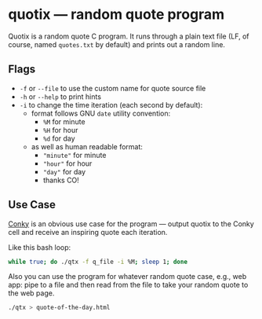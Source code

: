 # quotix — random quote program

Quotix is a random quote C program. It runs through a plain text file (LF, of course, named `quotes.txt` by default) and prints out a random line.

## Flags

* `-f` or `--file` to use the custom name for quote source file
* `-h` or `--help` to print hints
* `-i` to change the time iteration (each second by default):
  * format follows GNU `date` utility convention:
    * `%M` for minute
    * `%H` for hour
    * `%d` for day
  * as well as human readable format:
    * `"minute"` for minute
    * `"hour"` for hour
    * `"day"` for day
    * thanks CO!

## Use Case

[Conky](https://github.com/brndnmtthws/conky) is an obvious use case for the program — output quotix to the Conky cell and receive an inspiring quote each iteration.

Like this bash loop:

```bash
while true; do ./qtx -f q_file -i %M; sleep 1; done
```

Also you can use the program for whatever random quote case, e.g., web app:
pipe to a file and then read from the file to take your random quote to the web page.

```bash
./qtx > quote-of-the-day.html
```
